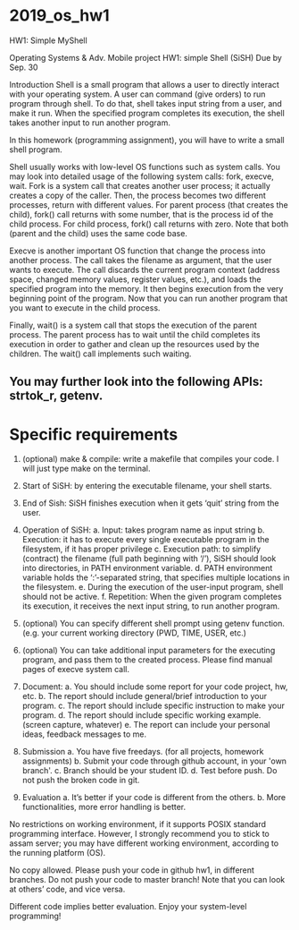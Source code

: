 # 2019_os_hw1
HW1: Simple MyShell

Operating Systems & Adv. Mobile project HW1: simple Shell (SiSH)
Due by Sep. 30

Introduction
Shell is a small program that allows a user to directly interact with your operating system. A user can command (give orders) to run program through shell. To do that, shell takes input string from a user, and make it run. When the specified program completes its execution, the shell takes another input to run another program.

In this homework (programming assignment), you will have to write a small shell program.

Shell usually works with low-level OS functions such as system calls. You may look into detailed usage of the following system calls: fork, execve, wait. Fork is a system call that creates another user process; it actually creates a copy of the caller. Then, the process becomes two different processes, return with different values. For parent process (that creates the child), fork() call returns with some number, that is the process id of the child process. For child process, fork() call returns with zero. Note that both (parent and the child) uses the same code base.

Execve is another important OS function that change the process into another process. The call takes the filename as argument, that the user wants to execute. The call discards the current program context (address space, changed memory values, register values, etc.), and loads the specified program into the memory. It then begins execution from the very beginning point of the program. Now that you can run another program that you want to execute in the child process.

Finally, wait() is a system call that stops the execution of the parent process. The parent process has to wait until the child completes its execution in order to gather and clean up the resources used by the children. The wait() call implements such waiting.

## You may further look into the following APIs: strtok_r, getenv.

# Specific requirements
1.	(optional) make & compile: write a makefile that compiles your code. I will just type make on the terminal.
2.	Start of SiSH: by entering the executable filename, your shell starts.
3.	End of Sish: SiSH finishes execution when it gets ‘quit’ string from the user.
4.	Operation of SiSH:
  a.	Input: takes program name as input string
  b.	Execution: it has to execute every single executable program in the filesystem, if it has proper privilege
  c.	Execution path: to simplify (contract) the filename (full path beginning with ‘/’), SiSH should look into directories, in PATH environment variable.
  d.	PATH environment variable holds the ‘:’-separated string, that specifies multiple locations in the filesystem.
  e.	During the execution of the user-input program, shell should not be active.
  f.	Repetition: When the given program completes its execution, it receives the next input string, to run another program.

5.	(optional) You can specify different shell prompt using getenv function. (e.g. your current working directory (PWD, TIME, USER, etc.)
6.	(optional) You can take additional input parameters for the executing program, and pass them to the created process. Please find manual pages of execve system call.

7.	Document:
  a.	You should include some report for your code project, hw, etc.
  b.	The report should include general/brief introduction to your program.
  c.	The report should include specific instruction to make your program.
  d.	The report should include specific working example. (screen capture, whatever)
  e.	The report can include your personal ideas, feedback messages to me.

8.	Submission
  a.	You have five freedays. (for all projects, homework assignments)
  b.	Submit your code through github account, in your 'own branch'.
  c.	Branch should be your student ID.
  d.	Test before push. Do not push the broken code in git.

9.	Evaluation
  a.	It’s better if your code is different from the others.
  b.	More functionalities, more error handling is better.

No restrictions on working environment, if it supports POSIX standard programming interface. However, I strongly recommend you to stick to assam server; you may have different working environment, according to the running platform (OS).

No copy allowed. Please push your code in github hw1, in different branches. Do not push your code to master branch! Note that you can look at others’ code, and vice versa.

Different code implies better evaluation. Enjoy your system-level programming!
